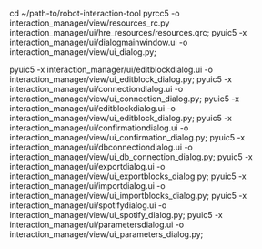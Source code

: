 cd ~/path-to/robot-interaction-tool
pyrcc5 -o interaction_manager/view/resources_rc.py interaction_manager/ui/hre_resources/resources.qrc;
pyuic5 -x interaction_manager/ui/dialogmainwindow.ui -o interaction_manager/view/ui_dialog.py;

pyuic5 -x interaction_manager/ui/editblockdialog.ui -o interaction_manager/view/ui_editblock_dialog.py;
pyuic5 -x interaction_manager/ui/connectiondialog.ui -o interaction_manager/view/ui_connection_dialog.py;
pyuic5 -x interaction_manager/ui/editblockdialog.ui -o interaction_manager/view/ui_editblock_dialog.py;
pyuic5 -x interaction_manager/ui/confirmationdialog.ui -o interaction_manager/view/ui_confirmation_dialog.py;
pyuic5 -x interaction_manager/ui/dbconnectiondialog.ui -o interaction_manager/view/ui_db_connection_dialog.py;
pyuic5 -x interaction_manager/ui/exportdialog.ui -o interaction_manager/view/ui_exportblocks_dialog.py;
pyuic5 -x interaction_manager/ui/importdialog.ui -o interaction_manager/view/ui_importblocks_dialog.py;
pyuic5 -x interaction_manager/ui/spotifydialog.ui -o interaction_manager/view/ui_spotify_dialog.py;
pyuic5 -x interaction_manager/ui/parametersdialog.ui -o interaction_manager/view/ui_parameters_dialog.py;



